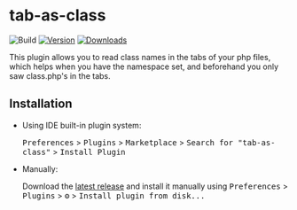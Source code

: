 # tab-as-class

![Build](https://github.com/bozsAdam/tab-as-class/workflows/Build/badge.svg)
[![Version](https://img.shields.io/jetbrains/plugin/v/PLUGIN_ID.svg)](https://plugins.jetbrains.com/plugin/17812-tab-as-class)
[![Downloads](https://img.shields.io/jetbrains/plugin/d/PLUGIN_ID.svg)](https://plugins.jetbrains.com/plugin/17812-tab-as-class)

<!-- Plugin description -->
This plugin allows you to read class names in the tabs of your php files, which helps when you have the namespace set, and beforehand you only saw class.php's in the tabs.
<!-- Plugin description end -->

## Installation

- Using IDE built-in plugin system:
  
  <kbd>Preferences</kbd> > <kbd>Plugins</kbd> > <kbd>Marketplace</kbd> > <kbd>Search for "tab-as-class"</kbd> >
  <kbd>Install Plugin</kbd>
  
- Manually:

  Download the [latest release](https://github.com/bozsAdam/tab-as-class/releases/latest) and install it manually using
  <kbd>Preferences</kbd> > <kbd>Plugins</kbd> > <kbd>⚙️</kbd> > <kbd>Install plugin from disk...</kbd>
